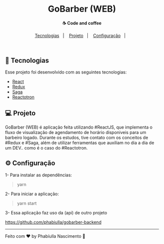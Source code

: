 <h1 align="center">
    GoBarber (WEB)
</h1>

<h4 align="center">
  ☕ Code and coffee
</h4>

<p align="center">
  <a href="#rocket-tecnologias">Tecnologias</a>&nbsp;&nbsp;&nbsp;|&nbsp;&nbsp;&nbsp;
  <a href="#-projeto">Projeto</a>&nbsp;&nbsp;&nbsp;|&nbsp;&nbsp;&nbsp;
  <a href="#-configuração">Configuração</a>&nbsp;&nbsp;&nbsp;|&nbsp;&nbsp;&nbsp;
</p>

<br>

## :rocket: Tecnologias

Esse projeto foi desenvolvido com as seguintes tecnologias:

- [React](https://reactjs.org)
- [Redux](https://redux.js.org)
- [Saga](https://redux-saga.js.org/)
- [Reactotron](https://github.com/infinitered/reactotron)

## 💻 Projeto

GoBarber (WEB) é aplicação feita utilizando #ReactJS, que implementa o fluxo de visualização de agendamento de horário disponiveis para um barbeiro logado. Durante os estudos, tive contato com os conceitos de #Redux e #Saga, além de utilizar ferramentas que auxiliam no dia a dia de um DEV.. como é o caso do #Reactotron.

## ⚙ Configuração

1- Para instalar as dependências:
> yarn

2- Para iniciar a aplicação:
> yarn start

3- Essa aplicação faz uso da (api) de outro projeto

https://github.com/phabiulla/gobarber-backend

---

Feito com ♥ by Phabíulla Nascimento :wave:

